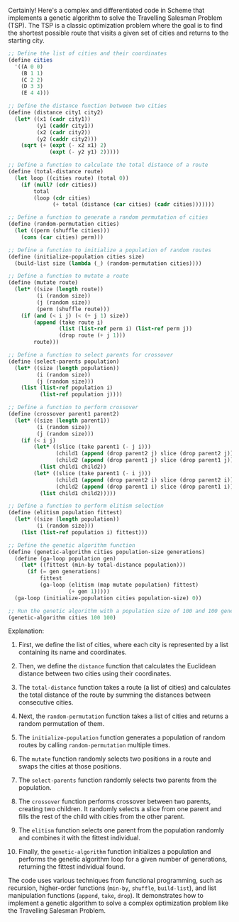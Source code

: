 Certainly! Here's a complex and differentiated code in Scheme that implements a genetic algorithm to solve the Travelling Salesman Problem (TSP). The TSP is a classic optimization problem where the goal is to find the shortest possible route that visits a given set of cities and returns to the starting city.

```scheme
;; Define the list of cities and their coordinates
(define cities
  '((A 0 0)
    (B 1 1)
    (C 2 2)
    (D 3 3)
    (E 4 4)))

;; Define the distance function between two cities
(define (distance city1 city2)
  (let* ((x1 (cadr city1))
         (y1 (caddr city1))
         (x2 (cadr city2))
         (y2 (caddr city2)))
    (sqrt (+ (expt (- x2 x1) 2)
             (expt (- y2 y1) 2)))))

;; Define a function to calculate the total distance of a route
(define (total-distance route)
  (let loop ((cities route) (total 0))
    (if (null? (cdr cities))
        total
        (loop (cdr cities) 
              (+ total (distance (car cities) (cadr cities)))))))

;; Define a function to generate a random permutation of cities
(define (random-permutation cities)
  (let ((perm (shuffle cities)))
    (cons (car cities) perm)))

;; Define a function to initialize a population of random routes
(define (initialize-population cities size)
  (build-list size (lambda (_) (random-permutation cities))))

;; Define a function to mutate a route
(define (mutate route)
  (let* ((size (length route))
         (i (random size))
         (j (random size))
         (perm (shuffle route)))
    (if (and (< i j) (< (+ j 1) size))
        (append (take route i)
                (list (list-ref perm i) (list-ref perm j))
                (drop route (+ j 1)))
        route)))

;; Define a function to select parents for crossover
(define (select-parents population)
  (let* ((size (length population))
         (i (random size))
         (j (random size)))
    (list (list-ref population i)
          (list-ref population j))))

;; Define a function to perform crossover
(define (crossover parent1 parent2)
  (let* ((size (length parent1))
         (i (random size))
         (j (random size)))
    (if (< i j)
        (let* ((slice (take parent1 (- j i)))
               (child1 (append (drop parent2 j) slice (drop parent2 j)))
               (child2 (append (drop parent1 j) slice (drop parent1 j))))
          (list child1 child2))
        (let* ((slice (take parent1 (- i j)))
               (child1 (append (drop parent2 i) slice (drop parent2 i)))
               (child2 (append (drop parent1 i) slice (drop parent1 i))))
          (list child1 child2)))))

;; Define a function to perform elitism selection
(define (elitism population fittest)
  (let* ((size (length population))
         (i (random size)))
    (list (list-ref population i) fittest)))

;; Define the genetic algorithm function
(define (genetic-algorithm cities population-size generations)
  (define (ga-loop population gen)
    (let* ((fittest (min-by total-distance population)))
      (if (= gen generations)
          fittest
          (ga-loop (elitism (map mutate population) fittest)
                   (+ gen 1)))))
  (ga-loop (initialize-population cities population-size) 0))

;; Run the genetic algorithm with a population size of 100 and 100 generations
(genetic-algorithm cities 100 100)
```

Explanation:

1. First, we define the list of cities, where each city is represented by a list containing its name and coordinates.

2. Then, we define the `distance` function that calculates the Euclidean distance between two cities using their coordinates.

3. The `total-distance` function takes a route (a list of cities) and calculates the total distance of the route by summing the distances between consecutive cities.

4. Next, the `random-permutation` function takes a list of cities and returns a random permutation of them.

5. The `initialize-population` function generates a population of random routes by calling `random-permutation` multiple times.

6. The `mutate` function randomly selects two positions in a route and swaps the cities at those positions.

7. The `select-parents` function randomly selects two parents from the population.

8. The `crossover` function performs crossover between two parents, creating two children. It randomly selects a slice from one parent and fills the rest of the child with cities from the other parent.

9. The `elitism` function selects one parent from the population randomly and combines it with the fittest individual.

10. Finally, the `genetic-algorithm` function initializes a population and performs the genetic algorithm loop for a given number of generations, returning the fittest individual found.

The code uses various techniques from functional programming, such as recursion, higher-order functions (`min-by`, `shuffle`, `build-list`), and list manipulation functions (`append`, `take`, `drop`). It demonstrates how to implement a genetic algorithm to solve a complex optimization problem like the Travelling Salesman Problem.